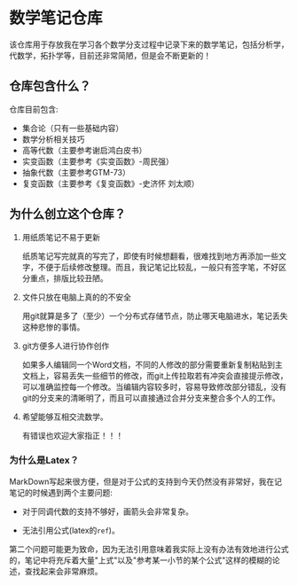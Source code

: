 # 数学笔记仓库

该仓库用于存放我在学习各个数学分支过程中记录下来的数学笔记，包括分析学，代数学，拓扑学等，目前还非常简陋，但是会不断更新的！

## 仓库包含什么？

仓库目前包含:

+ 集合论（只有一些基础内容）
+ 数学分析相关技巧
+ 高等代数（主要参考谢启鸿白皮书）
+ 实变函数（主要参考《实变函数》-周民强）
+ 抽象代数（主要参考GTM-73）
+ 复变函数（主要参考《复变函数》-史济怀 刘太顺）

## 为什么创立这个仓库？

1. 用纸质笔记不易于更新

   纸质笔记写完就真的写完了，即使有时候想翻看，很难找到地方再添加一些文字，不便于后续修改整理。而且，我记笔记比较乱，一般只有签字笔，不好区分重点，排版比较丑陋。

2. 文件只放在电脑上真的的不安全

   用git就算是多了（至少）一个分布式存储节点，防止哪天电脑进水，笔记丢失这种悲惨的事情。

3. git方便多人进行协作创作
  
   如果多人编辑同一个Word文档，不同的人修改的部分需要重新复制粘贴到主文档上，容易丢失一些细节的修改，而git上传拉取若有冲突会直接提示修改，可以准确监控每一个修改。当编辑内容较多时，容易导致修改部分错乱，没有git的分支来的清晰明了，而且可以直接通过合并分支来整合多个人的工作。

4. 希望能够互相交流数学。

   有错误也欢迎大家指正！！！



### 为什么是Latex？

MarkDown写起来很方便，但是对于公式的支持到今天仍然没有非常好，我在记笔记的时候遇到两个主要问题:

+ 对于同调代数的支持不够好，画箭头会非常复杂。

+ 无法引用公式(latex的`ref`)。

第二个问题可能更为致命，因为无法引用意味着我实际上没有办法有效地进行公式的，笔记中将充斥着大量"上式"以及"参考某一小节的某个公式"这样的模糊的论述，查找起来会非常麻烦。
